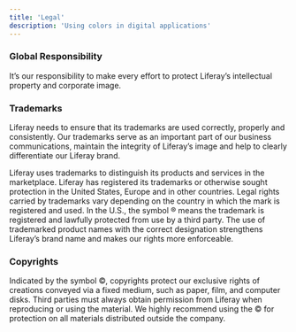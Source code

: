 ```yaml
---
title: 'Legal'
description: 'Using colors in digital applications'
---
```


### Global Responsibility

It’s our responsibility to make every effort to protect Liferay’s intellectual property and corporate image.

### Trademarks

Liferay needs to ensure that its trademarks are used correctly, properly and consistently. Our trademarks serve as an important part of our business communications, maintain the integrity of Liferay’s image and help to clearly differentiate our Liferay brand.

Liferay uses trademarks to distinguish its products and services in the marketplace. Liferay has registered its trademarks or otherwise sought protection in the United States, Europe and in other countries. Legal rights carried by trademarks vary depending on the country in which the mark is registered and used. In the U.S., the symbol ® means the trademark is registered and lawfully protected from use by a third party. The use of trademarked product names with the correct designation strengthens Liferay’s brand name and makes our rights more enforceable.

### Copyrights

Indicated by the symbol ©, copyrights protect our exclusive rights of creations conveyed via a fixed medium, such as paper, film, and computer disks. Third parties must always obtain permission from Liferay when reproducing or using the material. We highly recommend using the © for protection on all materials distributed outside the company.

